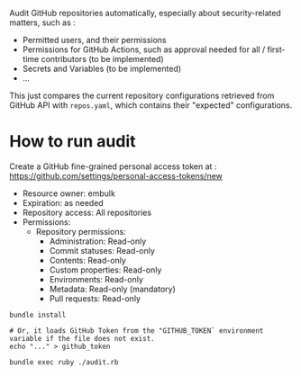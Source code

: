 Audit GitHub repositories automatically, especially about security-related matters, such as :

* Permitted users, and their permissions
* Permissions for GitHub Actions, such as approval needed for all / first-time contributors (to be implemented)
* Secrets and Variables (to be implemented)
* ...

This just compares the current repository configurations retrieved from GitHub API with `repos.yaml`, which contains their "expected" configurations.

How to run audit
=================

Create a GitHub fine-grained personal access token at : https://github.com/settings/personal-access-tokens/new

* Resource owner: embulk
* Expiration: as needed
* Repository access: All repositories
* Permissions:
    * Repository permissions:
        * Administration: Read-only
        * Commit statuses: Read-only
        * Contents: Read-only
        * Custom properties: Read-only
        * Environments: Read-only
        * Metadata: Read-only (mandatory)
        * Pull requests: Read-only

```
bundle install
```

```
# Or, it loads GitHub Token from the "GITHUB_TOKEN` environment variable if the file does not exist.
echo "..." > github_token
```

```
bundle exec ruby ./audit.rb
```

